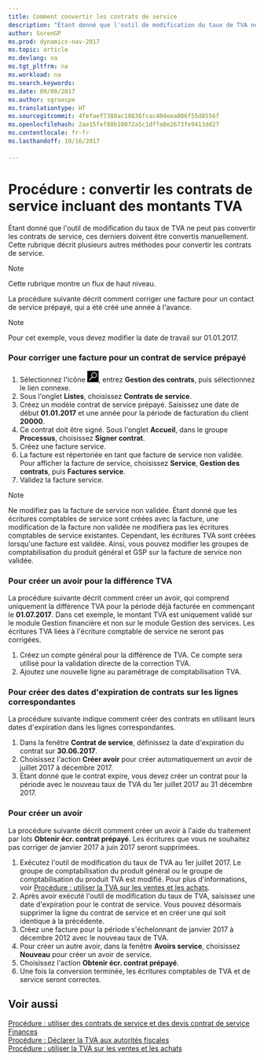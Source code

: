 ```yaml
---
title: Comment convertir les contrats de service
description: "Étant donné que l'outil de modification du taux de TVA ne peut pas convertir les contrats de service, ces derniers doivent être convertis manuellement. Cette rubrique décrit plusieurs autres méthodes pour convertir les contrats de service."
author: SorenGP
ms.prod: dynamics-nav-2017
ms.topic: article
ms.devlang: na
ms.tgt_pltfrm: na
ms.workload: na
ms.search.keywords: 
ms.date: 09/08/2017
ms.author: sgroespe
ms.translationtype: HT
ms.sourcegitcommit: 4fefaef7380ac10836fcac404eea006f55d8556f
ms.openlocfilehash: 2ae15fef88b10072a5c1dffa8e2673fe9413dd27
ms.contentlocale: fr-fr
ms.lasthandoff: 10/16/2017

---
```

# <a name="how-to-convert-service-contracts-that-include-vat-amounts"></a>Procédure : convertir les contrats de service incluant des montants TVA
Étant donné que l'outil de modification du taux de TVA ne peut pas convertir les contrats de service, ces derniers doivent être convertis manuellement. Cette rubrique décrit plusieurs autres méthodes pour convertir les contrats de service.  

> [!NOTE]  
>  Cette rubrique montre un flux de haut niveau.  

 La procédure suivante décrit comment corriger une facture pour un contact de service prépayé, qui a été créé une année à l'avance.  

> [!NOTE]  
>  Pour cet exemple, vous devez modifier la date de travail sur 01.01.2017.  

### <a name="to-correct-an-invoice-for-a-prepaid-service-contract"></a>Pour corriger une facture pour un contrat de service prépayé  
1. Sélectionnez l'icône ![Page ou état pour la recherche](media/ui-search/search_small.png "Page ou état pour la recherche"), entrez **Gestion des contrats**, puis sélectionnez le lien connexe.  
2. Sous l'onglet **Listes**, choisissez **Contrats de service**.  
3. Créez un modèle contrat de service prépayé. Saisissez une date de début **01.01.2017** et une année pour la période de facturation du client **20000**.  
4. Ce contrat doit être signé. Sous l'onglet **Accueil**, dans le groupe **Processus**, choisissez **Signer contrat**.  
5. Créez une facture service.
6. La facture est répertoriée en tant que facture de service non validée. Pour afficher la facture de service, choisissez **Service**, **Gestion des contrats**, puis **Factures service**.  
7. Validez la facture service.  

> [!NOTE]  
>  Ne modifiez pas la facture de service non validée. Étant donné que les écritures comptables de service sont créées avec la facture, une modification de la facture non validée ne modifiera pas les écritures comptables de service existantes. Cependant, les écritures TVA sont créées lorsqu'une facture est validée. Ainsi, vous pouvez modifier les groupes de comptabilisation du produit général et GSP sur la facture de service non validée.  

### <a name="to-create-a-credit-memo-for-vat-difference"></a>Pour créer un avoir pour la différence TVA  
La procédure suivante décrit comment créer un avoir, qui comprend uniquement la différence TVA pour la période déjà facturée en commençant le **01.07.2017**. Dans cet exemple, le montant TVA est uniquement validé sur le module Gestion financière et non sur le module Gestion des services. Les écritures TVA liées à l'écriture comptable de service ne seront pas corrigées.  

1. Créez un compte général pour la différence de TVA. Ce compte sera utilisé pour la validation directe de la correction TVA.  
2. Ajoutez une nouvelle ligne au paramétrage de comptabilisation TVA.  

### <a name="to-create-contract-expiration-dates-in-contract-lines"></a>Pour créer des dates d'expiration de contrats sur les lignes correspondantes  
La procédure suivante indique comment créer des contrats en utilisant leurs dates d'expiration dans les lignes correspondantes.  

1. Dans la fenêtre **Contrat de service**, définissez la date d'expiration du contrat sur **30.06.2017**.  
2. Choisissez l'action **Créer avoir** pour créer automatiquement un avoir de juillet 2017 à décembre 2017.  
3. Étant donné que le contrat expire, vous devez créer un contrat pour la période avec le nouveau taux de TVA du 1er juillet 2017 au 31 décembre 2017.  

### <a name="to-create-a-new-credit-memo"></a>Pour créer un avoir  
La procédure suivante décrit comment créer un avoir à l'aide du traitement par lots **Obtenir écr. contrat prépayé**. Les écritures que vous ne souhaitez pas corriger de janvier 2017 à juin 2017 seront supprimées.  

1. Exécutez l'outil de modification du taux de TVA au 1er juillet 2017. Le groupe de comptabilisation du produit général ou le groupe de comptabilisation du produit TVA est modifié. Pour plus d'informations, voir [Procédure : utiliser la TVA sur les ventes et les achats](finance-work-with-vat.md).  
2. Après avoir exécuté l'outil de modification du taux de TVA, saisissez une date d'expiration pour le contrat de service. Vous pouvez désormais supprimer la ligne du contrat de service et en créer une qui soit identique à la précédente.  
3. Créez une facture pour la période s'échelonnant de janvier 2017 à décembre 2012 avec le nouveau taux de TVA.  
4. Pour créer un autre avoir, dans la fenêtre **Avoirs service**, choisissez **Nouveau** pour créer un avoir de service.  
5. Choisissez l'action **Obtenir écr. contrat prépayé**.  
6. Une fois la conversion terminée, les écritures comptables de TVA et de service seront correctes.  

## <a name="see-also"></a>Voir aussi  
[Procédure : utiliser des contrats de service et des devis contrat de service](service-how-to-create-service-contracts-and-service-contract-quotes.md)  
[Finances](finance.md)  
[Procédure : Déclarer la TVA aux autorités fiscales](finance-how-report-vat.md)  
[Procédure : utiliser la TVA sur les ventes et les achats](finance-work-with-vat.md)  


